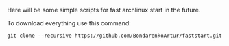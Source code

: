 Here will be some simple scripts for fast archlinux start in the future.

To download everything use this command: 
```
git clone --recursive https://github.com/BondarenkoArtur/faststart.git
```
